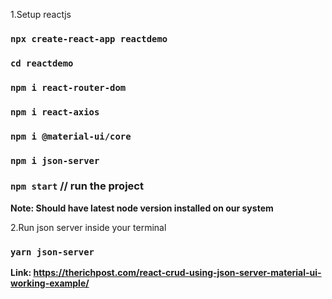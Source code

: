 1.Setup reactjs
### `npx create-react-app reactdemo`
### `cd reactdemo`
### `npm i react-router-dom`
### `npm i react-axios`
### `npm i @material-ui/core`
### `npm i json-server`
### `npm start` // run the project
**Note: Should have latest node version installed on our system**

2.Run json server inside your terminal
### `yarn json-server`

**Link: https://therichpost.com/react-crud-using-json-server-material-ui-working-example/**